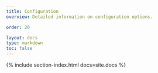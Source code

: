 ```yaml
---
title: Configuration
overview: Detailed information on configuration options.

order: 20

layout: docs
type: markdown
toc: false
---
```


{% include section-index.html docs=site.docs %}
